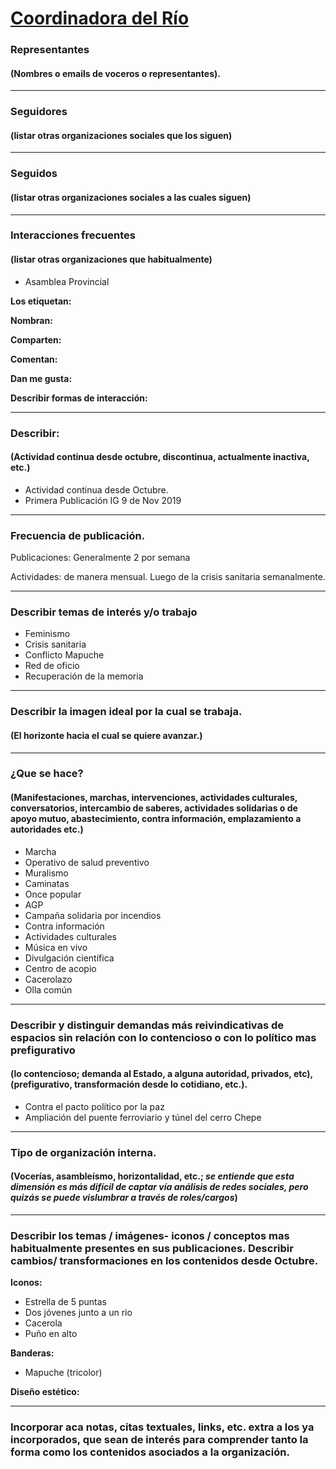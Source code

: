 # [Coordinadora del Río](https://www.instagram.com/coordinadora.delrio/)

### Representantes
#### (Nombres o emails de voceros o representantes).

---
### Seguidores
#### (listar otras organizaciones sociales que los siguen)

---
### Seguidos
#### (listar otras organizaciones sociales a las cuales siguen)

---
### Interacciones frecuentes
#### (listar otras organizaciones que habitualmente)

* Asamblea Provincial 

**Los etiquetan:**

**Nombran:**  

**Comparten:**

**Comentan:**

**Dan me gusta:**

**Describir formas de interacción:**


---
### Describir:
#### (Actividad continua desde octubre, discontinua, actualmente inactiva, etc.)

* Actividad continua desde Octubre.  
* Primera Publicación IG 9 de Nov 2019 

---
### Frecuencia de publicación.

Publicaciones: Generalmente 2 por semana 

Actividades: de manera mensual. Luego de la crisis sanitaria semanalmente.  

---
### Describir temas de interés y/o trabajo

* Feminismo 
* Crisis sanitaria 
* Conflicto Mapuche 
* Red de oficio 
* Recuperación de la memoria 

---
### Describir la imagen ideal por la cual se trabaja.
#### (El horizonte hacia el cual se quiere avanzar.)

---
### ¿Que se hace?
#### (Manifestaciones, marchas, intervenciones, actividades culturales, conversatorios, intercambio de saberes, actividades solidarias o de apoyo mutuo, abastecimiento, contra información, emplazamiento a autoridades etc.)

* Marcha 
* Operativo de salud preventivo 
* Muralismo 
* Caminatas 
* Once popular 
* AGP 
* Campaña solidaria por incendios 
* Contra información 
* Actividades culturales
* Música en vivo
* Divulgación científica
* Centro de acopio 
* Cacerolazo 
* Olla común 

---
### Describir y distinguir demandas más reivindicativas de espacios sin relación con lo contencioso o con lo político mas prefigurativo
#### (lo contencioso; demanda al Estado, a alguna autoridad, privados, etc), (prefigurativo, transformación desde lo cotidiano, etc.).

* Contra el pacto político por la paz 
* Ampliación del puente ferroviario y túnel del cerro Chepe 
---
### Tipo de organización interna.
#### (Vocerías, asambleísmo, horizontalidad, etc.; *se entiende que esta dimensión es más difícil de captar vía análisis de redes sociales, pero quizás se puede vislumbrar a través de roles/cargos*)

---
### Describir los temas / imágenes- iconos / conceptos mas habitualmente presentes en sus publicaciones. Describir cambios/ transformaciones en los contenidos desde Octubre.

**Iconos:**

* Estrella de 5 puntas 
* Dos jóvenes junto a un rio 
* Cacerola 
* Puño en alto  

**Banderas:**

* Mapuche (tricolor)

**Diseño estético:**

> 

---
### Incorporar aca notas, citas textuales, links, etc. extra a los ya incorporados, que sean de interés para comprender tanto la forma como los contenidos asociados a la organización.
